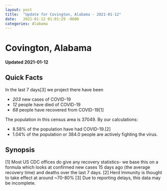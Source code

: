 ```yaml
---
layout: post
title:  "Update for Covington, Alabama - 2021-01-12"
date:   2021-01-12 01:01:29 -0600
categories: Alabama
---
```


# Covington, Alabama
#### Updated 2021-01-12

## Quick Facts

In the last 7 days[3] we project there have been
- *203* new cases of COVID-19
- *12* people have died of COVID-19
- *68* people have recovered from COVID-19[1]

The population in this census area is 37049. By our calculations:
- 8.58% of the population have had COVID-19.[2]
- 1.04% of the population or 384.0 people are actively fighting the virus.

## Synopsis




[1] Most US CDC offices do give any recovery statistics- we base this on a formula which looks at confirmed new cases
15 days ago (the average recovery time) and deaths over the last 7 days.
[2] Herd Immunity is thought to take effect at around ~70-80%
[3] Due to reporting delays, this data may be incomplete. 
    